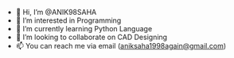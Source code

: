 - 👋 Hi, I’m @ANIK98SAHA
- 👀 I’m interested in Programming
- 🌱 I’m currently learning Python Language
- 💞️ I’m looking to collaborate on CAD Designing
- 📫 You can reach me via email (aniksaha1998again@gmail.com)

<!---
ANIK98SAHA/ANIK98SAHA is a ✨ special ✨ repository because its `README.md` (this file) appears on your GitHub profile.
You can click the Preview link to take a look at your changes.
--->
